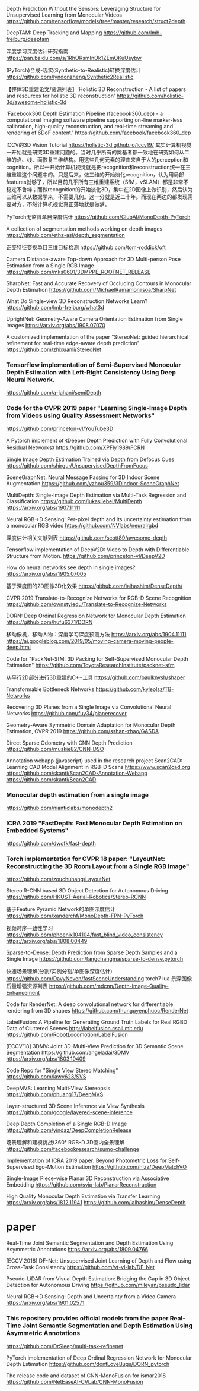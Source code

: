 Depth Prediction Without the Sensors: Leveraging Structure for Unsupervised Learning from Monocular Videos
https://github.com/tensorflow/models/tree/master/research/struct2depth

DeepTAM: Deep Tracking and Mapping
https://github.com/lmb-freiburg/deeptam

深度学习深度估计研究指南
https://pan.baidu.com/s/1RhORsmInOk1ZEmOKuUeybw

(PyTorch)合成-现实(Synthetic-to-Realistic)转换深度估计
https://github.com/lyndonzheng/Synthetic2Realistic

【整体3D重建论文/资源列表】'Holistic 3D Reconstruction - A list of papers and resources for holistic 3D reconstruction' 
https://github.com/holistic-3d/awesome-holistic-3d

'Facebook360 Depth Estimation Pipeline (facebook360_dep) - a computational imaging software pipeline supporting on-line marker-less calibration, high-quality reconstruction, and real-time streaming and rendering of 6DoF content.' 
https://github.com/facebook/facebook360_dep

ICCV的3D Vision Tutorial
https://holistic-3d.github.io/iccv19/ 其实计算机视觉一开始就是研究3D重建问题的。当时几乎所有的奠基者都一致地在研究如何从二维的点、线、面恢复三维结构。用这些几何元素的理由来自于人的perception和cognition。所以一开始计算机视觉就是把recognition和reconstruction统一在三维重建这个问题中的。只是后来，做三维的开始淡化recognition，认为用局部features就够了，所以目前几乎所有三维重建系统（SfM，vSLAM）都是非常不稳定不鲁棒；而做recognition的开始淡化3D，集中在2D图像上做识别，然后认为三维可以从数据学来，不需要几何。这一分就是近二十年。而现在两边的都发现需要对方，不然计算机视觉真正落地就是做梦。

PyTorch无监督单目深度估计
https://github.com/ClubAI/MonoDepth-PyTorch

A collection of segmentation methods working on depth images
https://github.com/ethz-asl/depth_segmentation

正交特征变换单目三维目标检测
https://github.com/tom-roddick/oft

Camera Distance-aware Top-down Approach for 3D Multi-person Pose Estimation from a Single RGB Image
https://github.com/mks0601/3DMPPE_ROOTNET_RELEASE

SharpNet: Fast and Accurate Recovery of Occluding Contours in Monocular Depth Estimation
https://github.com/MichaelRamamonjisoa/SharpNet

What Do Single-view 3D Reconstruction Networks Learn?
https://github.com/lmb-freiburg/what3d

UprightNet: Geometry-Aware Camera Orientation Estimation from Single Images
https://arxiv.org/abs/1908.07070

A customized implementation of the paper "StereoNet: guided hierarchical refinement for real-time edge-aware depth prediction"
https://github.com/zhixuanli/StereoNet

### Tensorflow implementation of Semi-Supervised Monocular Depth Estimation with Left-Right Consistency Using Deep Neural Network.
https://github.com/a-jahani/semiDepth

### Code for the CVPR 2019 paper "Learning Single-Image Depth from Videos using Quality Assessment Networks"
https://github.com/princeton-vl/YouTube3D

A Pytorch implement of 《Deeper Depth Prediction with Fully Convolutional Residual Networks》
https://github.com/XPFly1989/FCRN

Single Image Depth Estimation Trained via Depth from Defocus Cues
https://github.com/shirgur/UnsupervisedDepthFromFocus

SceneGraphNet: Neural Message Passing for 3D Indoor Scene Augmentation
https://github.com/yzhou359/3DIndoor-SceneGraphNet

MultiDepth: Single-Image Depth Estimation via Multi-Task Regression and Classification
https://github.com/lukasliebel/MultiDepth https://arxiv.org/abs/1907.11111

Neural RGB→D Sensing: Per-pixel depth and its uncertainty estimation from a monocular RGB video
https://github.com/NVlabs/neuralrgbd

深度估计相关文献列表
https://github.com/scott89/awesome-depth

Tensorflow implementation of DeepV2D: Video to Depth with Differentiable Structure from Motion.
https://github.com/princeton-vl/DeepV2D

How do neural networks see depth in single images?
https://arxiv.org/abs/1905.07005

基于深度图的2D图像3D化效果
https://github.com/ialhashim/DenseDepth/

CVPR 2019 Translate-to-Recognize Networks for RGB-D Scene Recognition
https://github.com/ownstyledu/Translate-to-Recognize-Networks

DORN: Deep Ordinal Regression Network for Monocular Depth Estimation
https://github.com/hufu6371/DORN

移动像机，移动人物：深度学习深度预测方法
https://arxiv.org/abs/1904.11111
https://ai.googleblog.com/2019/05/moving-camera-moving-people-deep.html

Code for "PackNet-SfM: 3D Packing for Self-Supervised Monocular Depth Estimation"
https://github.com/ToyotaResearchInstitute/packnet-sfm

从平行2D部分进行3D重建的C++工具
https://github.com/paulknysh/shaper

Transformable Bottleneck Networks
https://github.com/kyleolsz/TB-Networks

Recovering 3D Planes from a Single Image via Convolutional Neural Networks
https://github.com/fuy34/planerecover

Geometry-Aware Symmetric Domain Adaptation for Monocular Depth Estimation, CVPR 2019
https://github.com/sshan-zhao/GASDA

Direct Sparse Odometry with CNN Depth Prediction
https://github.com/muskie82/CNN-DSO

Annotation webapp (javascript) used in the research project Scan2CAD: Learning CAD Model Alignment in RGB-D Scans https://www.scan2cad.org
https://github.com/skanti/Scan2CAD-Annotation-Webapp
https://github.com/skanti/Scan2CAD

### Monocular depth estimation from a single image
https://github.com/nianticlabs/monodepth2

### ICRA 2019 "FastDepth: Fast Monocular Depth Estimation on Embedded Systems"
https://github.com/dwofk/fast-depth

### Torch implementation for CVPR 18 paper: "LayoutNet: Reconstructing the 3D Room Layout from a Single RGB Image"
https://github.com/zouchuhang/LayoutNet

Stereo R-CNN based 3D Object Detection for Autonomous Driving
https://github.com/HKUST-Aerial-Robotics/Stereo-RCNN

基于Feature Pyramid Network的单图深度估计
https://github.com/xanderchf/MonoDepth-FPN-PyTorch

视频时序一致性学习
https://github.com/phoenix104104/fast_blind_video_consistency
https://arxiv.org/abs/1808.00449​

Sparse-to-Dense: Depth Prediction from Sparse Depth Samples and a Single Image
https://github.com/fangchangma/sparse-to-dense.pytorch

快速场景理解(分割/实例分割/单图像深度估计)
https://github.com/DavyNeven/fastSceneUnderstanding
torch7 lua
景深图像质量增强资源列表
https://github.com/mdcnn/Depth-Image-Quality-Enhancement

Code for RenderNet: A deep convolutional network for differentiable rendering from 3D shapes
https://github.com/thunguyenphuoc/RenderNet

LabelFusion: A Pipeline for Generating Ground Truth Labels for Real RGBD Data of Cluttered Scenes http://labelfusion.csail.mit.edu
https://github.com/RobotLocomotion/LabelFusion

[ECCV'18] 3DMV: Joint 3D-Multi-View Prediction for 3D Semantic Scene Segmentation
https://github.com/angeladai/3DMV
https://arxiv.org/abs/1803.10409

Code Repo for "Single View Stereo Matching" 
https://github.com/lawy623/SVS

DeepMVS: Learning Multi-View Stereopsis
https://github.com/phuang17/DeepMVS

Layer-structured 3D Scene Inference via View Synthesis
https://github.com/google/layered-scene-inference

Deep Depth Completion of a Single RGB-D Image
https://github.com/yindaz/DeepCompletionRelease

场景理解和建模挑战(360° RGB-D 3D室内全景理解
https://github.com/facebookresearch/sumo-challenge

Implementation of ICRA 2019 paper: Beyond Photometric Loss for Self-Supervised Ego-Motion Estimation
https://github.com/hlzz/DeepMatchVO

Single-Image Piece-wise Planar 3D Reconstruction via Associative Embedding
https://github.com/svip-lab/PlanarReconstruction

High Quality Monocular Depth Estimation via Transfer Learning https://arxiv.org/abs/1812.11941
https://github.com/ialhashim/DenseDepth

# paper
Real-Time Joint Semantic Segmentation and Depth Estimation Using Asymmetric Annotations
https://arxiv.org/abs/1809.04766

[ECCV 2018] DF-Net: Unsupervised Joint Learning of Depth and Flow using Cross-Task Consistency
https://github.com/vt-vl-lab/DF-Net

Pseudo-LiDAR from Visual Depth Estimation: Bridging the Gap in 3D Object Detection for Autonomous Driving
https://github.com/mileyan/pseudo_lidar

Neural RGB->D Sensing: Depth and Uncertainty from a Video Camera
https://arxiv.org/abs/1901.02571

### This repository provides official models from the paper Real-Time Joint Semantic Segmentation and Depth Estimation Using Asymmetric Annotations
https://github.com/DrSleep/multi-task-refinenet

PyTorch implementation of Deep Ordinal Regression Network for Monocular Depth Estimation
https://github.com/dontLoveBugs/DORN_pytorch

The release code and dataset of CNN-MonoFusion for ismar2018
https://github.com/NetEaseAI-CVLab/CNN-MonoFusion
